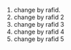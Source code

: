 1. change by rafid.
2. change by rafid 2
3. change by rafid 3
4. change by rafid 4
5. change by rafid 5
